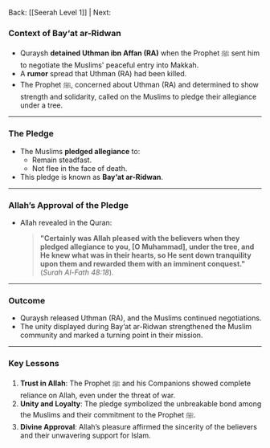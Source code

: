 Back: [[Seerah Level 1]] | Next: 

### **Context of Bay‘at ar-Ridwan**

- Quraysh **detained Uthman ibn Affan (RA)** when the Prophet ﷺ sent him to negotiate the Muslims' peaceful entry into Makkah.
- A **rumor** spread that Uthman (RA) had been killed.
- The Prophet ﷺ, concerned about Uthman (RA) and determined to show strength and solidarity, called on the Muslims to pledge their allegiance under a tree.

---

### **The Pledge**

- The Muslims **pledged allegiance** to:
    - Remain steadfast.
    - Not flee in the face of death.
- This pledge is known as **Bay‘at ar-Ridwan**.

---

### **Allah’s Approval of the Pledge**

- Allah revealed in the Quran:
    
    > **"Certainly was Allah pleased with the believers when they pledged allegiance to you, [O Muhammad], under the tree, and He knew what was in their hearts, so He sent down tranquility upon them and rewarded them with an imminent conquest."** (_Surah Al-Fath 48:18_).
    

---

### **Outcome**

- Quraysh released Uthman (RA), and the Muslims continued negotiations.
- The unity displayed during Bay‘at ar-Ridwan strengthened the Muslim community and marked a turning point in their mission.

---

### **Key Lessons**

1. **Trust in Allah**: The Prophet ﷺ and his Companions showed complete reliance on Allah, even under the threat of war.
2. **Unity and Loyalty**: The pledge symbolized the unbreakable bond among the Muslims and their commitment to the Prophet ﷺ.
3. **Divine Approval**: Allah’s pleasure affirmed the sincerity of the believers and their unwavering support for Islam.
